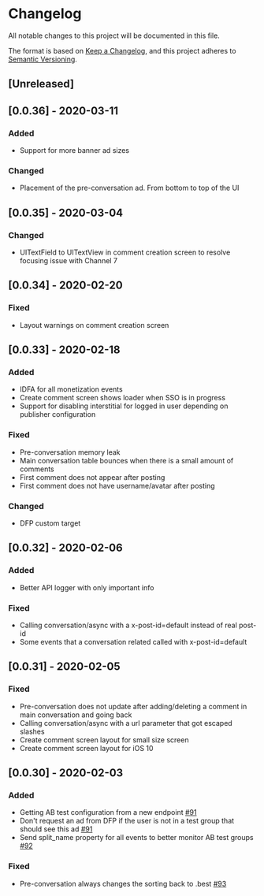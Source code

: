# Changelog

All notable changes to this project will be documented in this file.

The format is based on [Keep a Changelog](https://keepachangelog.com/en/1.0.0/),
and this project adheres to [Semantic Versioning](https://semver.org/spec/v2.0.0.html).

## [Unreleased]

## [0.0.36] - 2020-03-11
### Added
- Support for more banner ad sizes

### Changed
- Placement of the pre-conversation ad. From bottom to top of the UI

## [0.0.35] - 2020-03-04
### Changed
- UITextField to UITextView in comment creation screen to resolve focusing issue with Channel 7

## [0.0.34] - 2020-02-20
### Fixed
- Layout warnings on comment creation screen

## [0.0.33] - 2020-02-18
### Added
- IDFA for all monetization events
- Create comment screen shows loader when SSO is in progress
- Support for disabling interstitial for logged in user depending on publisher configuration

### Fixed
- Pre-conversation memory leak
- Main conversation table bounces when there is a small amount of comments
- First comment does not appear after posting
- First comment does not have username/avatar after posting

### Changed
- DFP custom target

## [0.0.32] - 2020-02-06
### Added
- Better API logger with only important info

### Fixed
- Calling conversation/async with a x-post-id=default instead of real post-id
- Some events that a conversation related called with x-post-id=default

## [0.0.31] - 2020-02-05
### Fixed
- Pre-conversation does not update after adding/deleting a comment in main conversation and going back
- Calling conversation/async with a url parameter that got escaped slashes
- Create comment screen layout for small size screen
- Create comment screen layout for iOS 10

## [0.0.30] - 2020-02-03
### Added
- Getting AB test configuration from a new endpoint [#91](https://github.com/SpotIM/spotim-ios-sdk-demo-apps/pull/91)
- Don't request an ad from DFP if the user is not in a test group that should see this ad [#91](https://github.com/SpotIM/spotim-ios-sdk-demo-apps/pull/91)
- Send split_name property for all events to better monitor AB test groups [#92](https://github.com/SpotIM/spotim-ios-sdk-demo-apps/pull/92)

### Fixed
- Pre-conversation always changes the sorting back to .best [#93](https://github.com/SpotIM/spotim-ios-sdk-demo-apps/pull/93)
